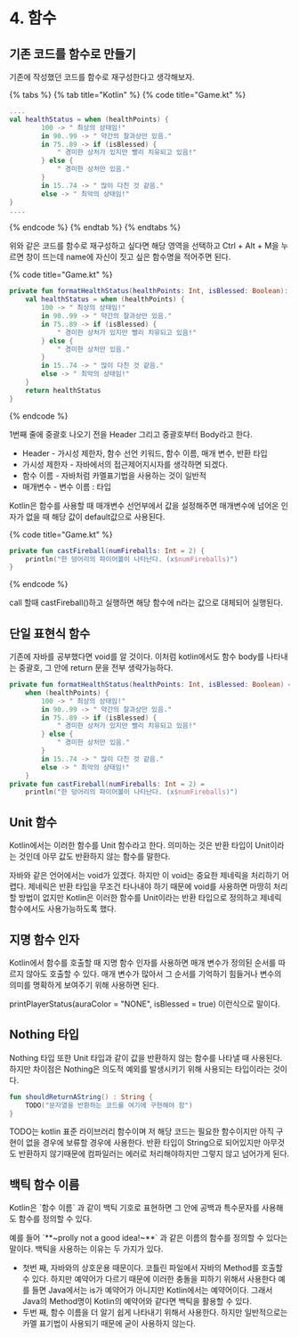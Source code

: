 # 4. 함수

## 기존 코드를 함수로 만들기

기존에 작성했던 코드를 함수로 재구성한다고 생각해보자.

{% tabs %}
{% tab title="Kotlin" %}
{% code title="Game.kt" %}
```kotlin
....
val healthStatus = when (healthPoints) {
        100 -> " 최상의 상태임!"
        in 90..99 -> " 약간의 찰과상만 있음."
        in 75..89 -> if (isBlessed) {
            " 경미한 상처가 있지만 빨리 치유되고 있음!"
        } else {
            " 경미한 상처만 있음."
        }
        in 15..74 -> " 많이 다친 것 같음."
        else -> " 최악의 상태임!"
}
....
```
{% endcode %}
{% endtab %}
{% endtabs %}

위와 같은 코드를 함수로 재구성하고 싶다면 해당 영역을 선택하고 Ctrl + Alt + M을 누르면 창이 뜨는데 name에 자신이 짓고 싶은 함수명을 적어주면 된다.

{% code title="Game.kt" %}
```kotlin
private fun formatHealthStatus(healthPoints: Int, isBlessed: Boolean): String {
    val healthStatus = when (healthPoints) {
        100 -> " 최상의 상태임!"
        in 90..99 -> " 약간의 찰과상만 있음."
        in 75..89 -> if (isBlessed) {
            " 경미한 상처가 있지만 빨리 치유되고 있음!"
        } else {
            " 경미한 상처만 있음."
        }
        in 15..74 -> " 많이 다친 것 같음."
        else -> " 최악의 상태임!"
    }
    return healthStatus
}
```
{% endcode %}

1번째 줄에 중괄호 나오기 전을 Header 그리고 중괄호부터 Body라고 한다.

* Header - 가시성 제한자, 함수 선언 키워드, 함수 이름, 매개 변수, 반환 타입
* 가시성 제한자 - 자바에서의 접근제어지시자를 생각하면 되겠다.
* 함수 이름 - 자바처럼 카멜표기법을 사용하는 것이 일반적
* 매개변수 - 변수 이름 : 타입

Kotlin은 함수를 사용할 때 매개변수 선언부에서 값을 설정해주면 매개변수에 넘어온 인자가 없을 때 해당 값이 default값으로 사용된다.

{% code title="Game.kt" %}
```kotlin
private fun castFireball(numFireballs: Int = 2) {
    println("한 덩어리의 파이어볼이 나타난다. (x$numFireballs)")
}

```
{% endcode %}

call 할때 castFireball\(\)하고 실행하면 해당 함수에 n라는 값으로 대체되어 실행된다.

## 단일 표현식 함수

기존에 자바를 공부했다면 void를 알 것이다. 이처럼 kotlin에서도 함수 body를 나타내는 중괄호, 그 안에 return 문을 전부 생략가능하다.

```kotlin
private fun formatHealthStatus(healthPoints: Int, isBlessed: Boolean) =
    when (healthPoints) {
        100 -> " 최상의 상태임!"
        in 90..99 -> " 약간의 찰과상만 있음."
        in 75..89 -> if (isBlessed) {
            " 경미한 상처가 있지만 빨리 치유되고 있음!"
        } else {
            " 경미한 상처만 있음."
        }
        in 15..74 -> " 많이 다친 것 같음."
        else -> " 최악의 상태임!"
    }
private fun castFireball(numFireballs: Int = 2) =
    println("한 덩어리의 파이어볼이 나타난다. (x$numFireballs)")
```

## ​Unit 함수

Kotlin에서는 이러한 함수를 Unit 함수라고 한다. 의미하는 것은 반환 타입이 Unit이라는 것인데 아무 값도 반환하지 않는 함수를 말한다. 

자바와 같은 언어에서는 void가 있겠다. 하지만 이 void는 중요한 제네릭을 처리하기 어렵다. 제네릭은 반환 타입을 무조건 타나내야 하기 때문에 void를 사용하면 마땅히 처리할 방법이 없지만 Kotlin은 이러한 함수를 Unit이라는 반환 타입으로 정의하고 제네릭 함수에서도 사용가능하도록 했다.

## 지명 함수 인자

Kotlin에서 함수를 호출할 때 지명 함수 인자를 사용하면 매개 변수가 정의된 순서를 따르지 않아도 호출할 수 있다. 매개 변수가 많아서 그 순서를 기억하기 힘들거나 변수의 의미를 명확하게 보여주기 위해 사용하면 된다.

printPlayerStatus\(auraColor = "NONE", isBlessed = true\) 이런식으로 말이다.

## Nothing 타입

Nothing 타입 또한 Unit 타입과 같이 값을 반환하지 않는 함수를 나타낼 때 사용된다. 하지만 차이점은 Nothing은 의도적 예외를 발생시키기 위해 사용되는 타입이라는 것이다.

```kotlin
fun shouldReturnAString() : String {
    TODO("문자열을 반환하는 코드를 여기에 구현해야 함")
}
```

TODO는 kotlin 표준 라이브러리 함수이며 저 해당 코드는 필요한 함수이지만 아직 구현이 없을 경우에 보류할 경우에 사용한다. 반환 타입이 String으로 되어있지만 아무것도 반환하지 않기때문에 컴파일러는 에러로 처리해야하지만 그렇지 않고 넘어가게 된다. 

## 백틱 함수 이름

Kotlin은 \`함수 이름\` 과 같이 백틱 기호로 표현하면 그 안에 공백과 특수문자를 사용해도 함수를 정의할 수 있다.

예를 들어 \`\*\*~prolly not a good idea!~\*\*\` 과 같은 이름의 함수를 정의할 수 있다는 말이다. 백틱을 사용하는 이유는 두 가지가 있다.

* 첫번 째, 자바와의 상호운용 때문이다. 코틀린 파일에서 자바의 Method를 호출할 수 있다. 하지만 예약어가 다르기 때문에 이러한 충돌을 피하기 위해서 사용한다 예를 들면 Java에서는 is가 예약어가 아니지만 Kotlin에서는 예약어이다. 그래서 Java의 Method명이 Kotlin의 예약어와 같다면 백틱을 활용할 수 있다.
* 두번 째, 함수 이름을 더 알기 쉽게 나타내기 위해서 사용한다. 하지만 일반적으로는 카멜 표기법이 사용되기 때문에 굳이 사용하지 않는다.



